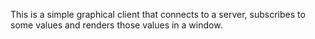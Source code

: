 This is a simple graphical client that connects to a server, subscribes to some values and renders those values in a window.